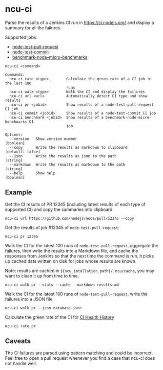 # ncu-ci

Parse the results of a Jenkins CI run in https://ci.nodejs.org/ and display
a summary for all the failures.

Supported jobs:

- [node-test-pull-request](https://ci.nodejs.org/job/node-test-pull-request)
- [node-test-commit](https://ci.nodejs.org/job/node-test-commit)
- [benchmark-node-micro-benchmarks](https://ci.nodejs.org/job/benchmark-node-micro-benchmarks/)

```
ncu-ci <command>

Commands:
  ncu-ci rate <type>        Calculate the green rate of a CI job in the last 100
                            runs
  ncu-ci walk <type>        Walk the CI and display the failures
  ncu-ci url <url>          Automatically detect CI type and show results
  ncu-ci pr <jobid>         Show results of a node-test-pull-request CI job
  ncu-ci commit <jobid>     Show results of a node-test-commit CI job
  ncu-ci benchmark <jobid>  Show results of a benchmark-node-micro-benchmarks CI
                            job

Options:
  --version   Show version number                                      [boolean]
  --copy      Write the results as markdown to clipboard        [default: false]
  --json      Write the results as json to the path                     [string]
  --markdown  Write the results as markdown to the path                 [string]
  --help      Show help                                                [boolean]
```

## Example

Get the CI results of PR 12345 (including latest results of each type of
supported CI) and copy the summaries into clipboard:

```
ncu-ci url https://github.com/nodejs/node/pull/12345 --copy
```

Get the results of job #12345 of  `node-test-pull-request`:

```
ncu-ci pr 12345
```


Walk the CI for the latest 100 runs of `node-test-pull-request`,
aggregate the failures, then write the results into a Markdown file,
and cache the responses from Jenkins so that the next time the command
is run, it picks up cached data written on disk for jobs whose results
are known.

Note: results are cached in `${ncu_intallation_path}/.ncu/cache`, you
may want to clean it up from time to time.

```
ncu-ci walk pr --stats --cache --markdown results.md
```

Walk the CI for the latest 100 runs of `node-test-pull-request`, write the
failures into a JSON file

```
ncu-ci walk pr --json database.json
```

Calculate the green rate of the CI for
[CI Health History](https://github.com/nodejs/reliability#ci-health-history)

```
ncu-ci rate pr
```

## Caveats

The CI failures are parsed using pattern matching and could be incorrect. Feel
free to open a pull request whenever you find a case that ncu-ci does not handle
well.
